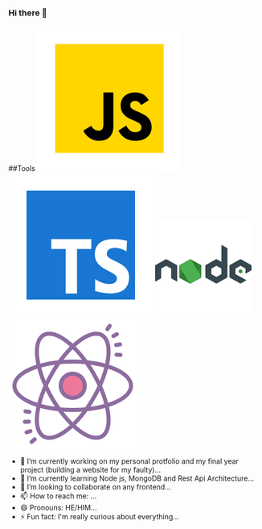 ### Hi there 👋

<!--
**Hassan-Ib/Hassan-Ib** is a ✨ _special_ ✨ repository because its `README.md` (this file) appears on your GitHub profile.
-->

<!-- ![alt te](./public/img/About-Hassan-Ibrahim-Ayomide-Developer-Bookworm-chess-enthusiast.png) -->

##Tools
![javascript](./public/icons8-javascript.svg)
![typescript](./public/icons8-typescript.svg)
![node js](./public/icons8-nodejs.svg)
![react](./public/icons8-react.svg)

- 🔭 I’m currently working on my personal protfolio and my final year project (building a website for my faulty)...
- 🌱 I’m currently learning Node js, MongoDB and Rest Api Architecture...
- 👯 I’m looking to collaborate on any frontend...
  <!-- - 🤔 I’m looking for help with ... -->
  <!-- - 💬 Ask me about .. -->
- 📫 How to reach me: ...
- 😄 Pronouns: HE/HIM...
- ⚡ Fun fact: I'm really curious about everything...
